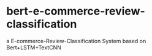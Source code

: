 # bert-e-commerce-review-classification
a E-commerce-Review-Classification System based on Bert+LSTM+TextCNN
